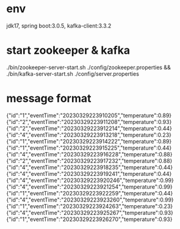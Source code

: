 # env
jdk17, spring boot:3.0.5, kafka-client:3.3.2

# start zookeeper & kafka
./bin/zookeeper-server-start.sh ./config/zookeeper.properties &&
./bin/kafka-server-start.sh ./config/server.properties

# message format
{"id":"1","eventTime":"20230329223910205","temperature":0.89}
{"id":"2","eventTime":"20230329223911208","temperature":0.93}
{"id":"2","eventTime":"20230329223912214","temperature":0.44}
{"id":"4","eventTime":"20230329223913218","temperature":0.23}
{"id":"1","eventTime":"20230329223914222","temperature":0.89}
{"id":"1","eventTime":"20230329223915225","temperature":0.44}
{"id":"4","eventTime":"20230329223916228","temperature":0.88}
{"id":"2","eventTime":"20230329223917232","temperature":0.88}
{"id":"4","eventTime":"20230329223918235","temperature":0.44}
{"id":"4","eventTime":"20230329223919241","temperature":0.44}
{"id":"4","eventTime":"20230329223920246","temperature":0.99}
{"id":"4","eventTime":"20230329223921254","temperature":0.99}
{"id":"1","eventTime":"20230329223922259","temperature":0.44}
{"id":"4","eventTime":"20230329223923260","temperature":0.99}
{"id":"1","eventTime":"20230329223924263","temperature":0.23}
{"id":"4","eventTime":"20230329223925267","temperature":0.93}
{"id":"1","eventTime":"20230329223926270","temperature":0.93}

